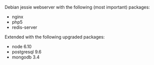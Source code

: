 Debian jessie webserver with the following (most important) packages:
- nginx
- php5
- redis-server

Extended with the following upgraded packages:
- node 6.10
- postgresql 9.6
- mongodb 3.4
